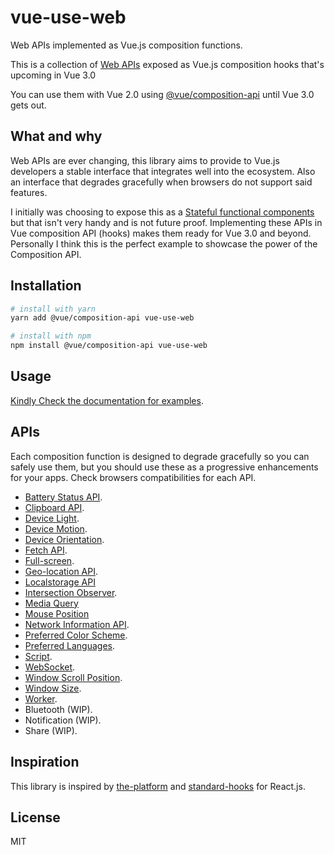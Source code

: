 # vue-use-web

Web APIs implemented as Vue.js composition functions.

This is a collection of [Web APIs](https://developer.mozilla.org/en-US/docs/Web/API) exposed as Vue.js composition hooks that's upcoming in Vue 3.0

You can use them with Vue 2.0 using [@vue/composition-api](https://github.com/vuejs/composition-api) until Vue 3.0 gets out.

## What and why

Web APIs are ever changing, this library aims to provide to Vue.js developers a stable interface that integrates well into the ecosystem. Also an interface that degrades gracefully when browsers do not support said features.

I initially was choosing to expose this as a [Stateful functional components](https://logaretm.com/blog/2019-06-29-stateful-functional-components/) but that isn't very handy and is not future proof. Implementing these APIs in Vue composition API (hooks) makes them ready for Vue 3.0 and beyond. Personally I think this is the perfect example to showcase the power of the Composition API.

## Installation

```bash
# install with yarn
yarn add @vue/composition-api vue-use-web

# install with npm
npm install @vue/composition-api vue-use-web
```

## Usage

[Kindly Check the documentation for examples](https://logaretm.github.io/vue-use-web/).

## APIs

Each composition function is designed to degrade gracefully so you can safely use them, but you should use these as a progressive enhancements for your apps. Check browsers compatibilities for each API.

- [Battery Status API](https://logaretm.github.io/vue-use-web/guide/battery.html).
- [Clipboard API](https://logaretm.github.io/vue-use-web/guide/clipboard.html).
- [Device Light](https://logaretm.github.io/vue-use-web/guide/device-light.html).
- [Device Motion](https://logaretm.github.io/vue-use-web/guide/device-motion.html).
- [Device Orientation](https://logaretm.github.io/vue-use-web/guide/device-orientation.html).
- [Fetch API](https://logaretm.github.io/vue-use-web/guide/fetch.html).
- [Full-screen](https://logaretm.github.io/vue-use-web/guide/fullscreen.html).
- [Geo-location API](https://logaretm.github.io/vue-use-web/guide/geolocation.html).
- [Localstorage API](https://logaretm.github.io/vue-use-web/guide/local-storage.html)
- [Intersection Observer](https://logaretm.github.io/vue-use-web/guide/intersection-observer.html).
- [Media Query](https://logaretm.github.io/vue-use-web/guide/media-query.html)
- [Mouse Position](https://logaretm.github.io/vue-use-web/guide/mouse-position.html)
- [Network Information API](https://logaretm.github.io/vue-use-web/guide/network.html).
- [Preferred Color Scheme](https://logaretm.github.io/vue-use-web/guide/preferred-color-scheme.html).
- [Preferred Languages](https://logaretm.github.io/vue-use-web/guide/preferred-languages.html).
- [Script](https://logaretm.github.io/vue-use-web/guide/script.html).
- [WebSocket](https://logaretm.github.io/vue-use-web/guide/websocket.html).
- [Window Scroll Position](https://logaretm.github.io/vue-use-web/guide/scroll-position.html).
- [Window Size](https://logaretm.github.io/vue-use-web/guide/window-size.html).
- [Worker](https://logaretm.github.io/vue-use-web/guide/worker.html).
- Bluetooth (WIP).
- Notification (WIP).
- Share (WIP).

## Inspiration

This library is inspired by [the-platform](https://github.com/palmerhq/the-platform) and [standard-hooks](https://github.com/kripod/standard-hooks) for React.js.

## License

MIT
